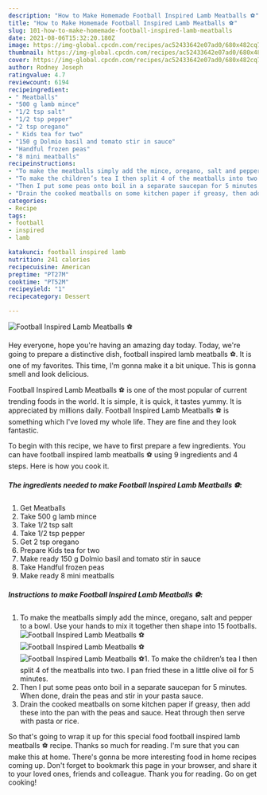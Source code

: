 ```yaml
---
description: "How to Make Homemade Football Inspired Lamb Meatballs ⚽️"
title: "How to Make Homemade Football Inspired Lamb Meatballs ⚽️"
slug: 101-how-to-make-homemade-football-inspired-lamb-meatballs
date: 2021-08-06T15:32:20.180Z
image: https://img-global.cpcdn.com/recipes/ac52433642e07ad0/680x482cq70/football-inspired-lamb-meatballs-recipe-main-photo.jpg
thumbnail: https://img-global.cpcdn.com/recipes/ac52433642e07ad0/680x482cq70/football-inspired-lamb-meatballs-recipe-main-photo.jpg
cover: https://img-global.cpcdn.com/recipes/ac52433642e07ad0/680x482cq70/football-inspired-lamb-meatballs-recipe-main-photo.jpg
author: Rodney Joseph
ratingvalue: 4.7
reviewcount: 6194
recipeingredient:
- " Meatballs"
- "500 g lamb mince"
- "1/2 tsp salt"
- "1/2 tsp pepper"
- "2 tsp oregano"
- " Kids tea for two"
- "150 g Dolmio basil and tomato stir in sauce"
- "Handful frozen peas"
- "8 mini meatballs"
recipeinstructions:
- "To make the meatballs simply add the mince, oregano, salt and pepper to a bowl. Use your hands to mix it together then shape into 15 footballs."
- "To make the children’s tea I then split 4 of the meatballs into two. I pan fried these in a little olive oil for 5 minutes."
- "Then I put some peas onto boil in a separate saucepan for 5 minutes. When done, drain the peas and stir in your pasta sauce."
- "Drain the cooked meatballs on some kitchen paper if greasy, then add these into the pan with the peas and sauce. Heat through then serve with pasta or rice."
categories:
- Recipe
tags:
- football
- inspired
- lamb

katakunci: football inspired lamb 
nutrition: 241 calories
recipecuisine: American
preptime: "PT27M"
cooktime: "PT52M"
recipeyield: "1"
recipecategory: Dessert

---
```



![Football Inspired Lamb Meatballs ⚽️](https://img-global.cpcdn.com/recipes/ac52433642e07ad0/680x482cq70/football-inspired-lamb-meatballs-recipe-main-photo.jpg)

Hey everyone, hope you're having an amazing day today. Today, we're going to prepare a distinctive dish, football inspired lamb meatballs ⚽️. It is one of my favorites. This time, I'm gonna make it a bit unique. This is gonna smell and look delicious.

Football Inspired Lamb Meatballs ⚽️ is one of the most popular of current trending foods in the world. It is simple, it is quick, it tastes yummy. It is appreciated by millions daily. Football Inspired Lamb Meatballs ⚽️ is something which I've loved my whole life. They are fine and they look fantastic.




To begin with this recipe, we have to first prepare a few ingredients. You can have football inspired lamb meatballs ⚽️ using 9 ingredients and 4 steps. Here is how you cook it.

<!--inarticleads1-->

##### The ingredients needed to make Football Inspired Lamb Meatballs ⚽️:

1. Get  Meatballs
1. Take 500 g lamb mince
1. Take 1/2 tsp salt
1. Take 1/2 tsp pepper
1. Get 2 tsp oregano
1. Prepare  Kids tea for two
1. Make ready 150 g Dolmio basil and tomato stir in sauce
1. Take Handful frozen peas
1. Make ready 8 mini meatballs




<!--inarticleads2-->

##### Instructions to make Football Inspired Lamb Meatballs ⚽️:

1. To make the meatballs simply add the mince, oregano, salt and pepper to a bowl. Use your hands to mix it together then shape into 15 footballs.
<img src="https://img-global.cpcdn.com/steps/a2c1486931ca9cd9/160x128cq70/football-inspired-lamb-meatballs-recipe-step-1-photo.jpg" alt="Football Inspired Lamb Meatballs ⚽️"><img src="https://img-global.cpcdn.com/steps/f91103269d9ecc92/160x128cq70/football-inspired-lamb-meatballs-recipe-step-1-photo.jpg" alt="Football Inspired Lamb Meatballs ⚽️"><img src="https://img-global.cpcdn.com/steps/837c51b3756d1adb/160x128cq70/football-inspired-lamb-meatballs-recipe-step-1-photo.jpg" alt="Football Inspired Lamb Meatballs ⚽️">1. To make the children’s tea I then split 4 of the meatballs into two. I pan fried these in a little olive oil for 5 minutes.
1. Then I put some peas onto boil in a separate saucepan for 5 minutes. When done, drain the peas and stir in your pasta sauce.
1. Drain the cooked meatballs on some kitchen paper if greasy, then add these into the pan with the peas and sauce. Heat through then serve with pasta or rice.




So that's going to wrap it up for this special food football inspired lamb meatballs ⚽️ recipe. Thanks so much for reading. I'm sure that you can make this at home. There's gonna be more interesting food in home recipes coming up. Don't forget to bookmark this page in your browser, and share it to your loved ones, friends and colleague. Thank you for reading. Go on get cooking!

